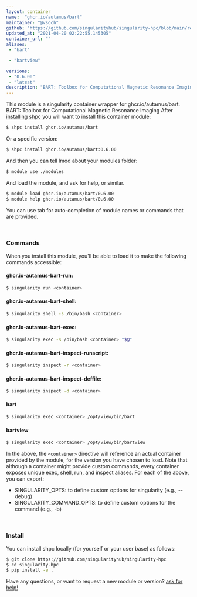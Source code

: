 ```yaml
---
layout: container
name:  "ghcr.io/autamus/bart"
maintainer: "@vsoch"
github: "https://github.com/singularityhub/singularity-hpc/blob/main/registry/ghcr.io/autamus/bart/container.yaml"
updated_at: "2021-04-20 02:22:55.145305"
container_url: ""
aliases:
 - "bart"

 - "bartview"

versions:
 - "0.6.00"
 - "latest"
description: "BART: Toolbox for Computational Magnetic Resonance Imaging"
---
```


This module is a singularity container wrapper for ghcr.io/autamus/bart.
BART: Toolbox for Computational Magnetic Resonance Imaging
After [installing shpc](#install) you will want to install this container module:

```bash
$ shpc install ghcr.io/autamus/bart
```

Or a specific version:

```bash
$ shpc install ghcr.io/autamus/bart:0.6.00
```

And then you can tell lmod about your modules folder:

```bash
$ module use ./modules
```

And load the module, and ask for help, or similar.

```bash
$ module load ghcr.io/autamus/bart/0.6.00
$ module help ghcr.io/autamus/bart/0.6.00
```

You can use tab for auto-completion of module names or commands that are provided.

<br>

### Commands

When you install this module, you'll be able to load it to make the following commands accessible:

#### ghcr.io-autamus-bart-run:

```bash
$ singularity run <container>
```

#### ghcr.io-autamus-bart-shell:

```bash
$ singularity shell -s /bin/bash <container>
```

#### ghcr.io-autamus-bart-exec:

```bash
$ singularity exec -s /bin/bash <container> "$@"
```

#### ghcr.io-autamus-bart-inspect-runscript:

```bash
$ singularity inspect -r <container>
```

#### ghcr.io-autamus-bart-inspect-deffile:

```bash
$ singularity inspect -d <container>
```


#### bart
       
```bash
$ singularity exec <container> /opt/view/bin/bart
```


#### bartview
       
```bash
$ singularity exec <container> /opt/view/bin/bartview
```



In the above, the `<container>` directive will reference an actual container provided
by the module, for the version you have chosen to load. Note that although a container
might provide custom commands, every container exposes unique exec, shell, run, and
inspect aliases. For each of the above, you can export:

 - SINGULARITY_OPTS: to define custom options for singularity (e.g., --debug)
 - SINGULARITY_COMMAND_OPTS: to define custom options for the command (e.g., -b)

<br>
  
### Install

You can install shpc locally (for yourself or your user base) as follows:

```bash
$ git clone https://github.com/singularityhub/singularity-hpc
$ cd singularity-hpc
$ pip install -e .
```

Have any questions, or want to request a new module or version? [ask for help!](https://github.com/singularityhub/singularity-hpc/issues)